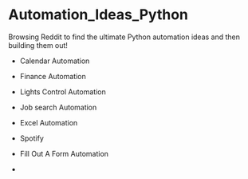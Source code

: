 # Automation_Ideas_Python


Browsing Reddit to find the ultimate Python automation ideas and then building them out!

- Calendar Automation

- Finance Automation

- Lights Control Automation

- Job search Automation

- Excel Automation 

- Spotify

- Fill Out A Form Automation

-
